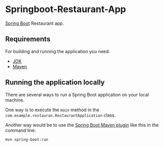 # Springboot-Restaurant-App

[Spring Boot](http://projects.spring.io/spring-boot/) Restaurant app.

## Requirements

For building and running the application you need:

- [JDK](http://www.oracle.com/technetwork/java/javase/downloads/jdk8-downloads-2133151.html)
- [Maven](https://maven.apache.org)

## Running the application locally

There are several ways to run a Spring Boot application on your local machine. 

One way is to execute the `main` method in the `com.example.restauran.RestaurantApplication` class.

Another way would be to use the [Spring Boot Maven plugin](https://docs.spring.io/spring-boot/docs/current/reference/html/build-tool-plugins-maven-plugin.html) like this in the command line:

```shell
mvn spring-boot:run
```

